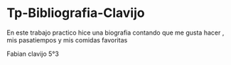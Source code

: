 # Tp-Bibliografia-Clavijo
En este trabajo practico hice una biografia contando que me gusta hacer , mis pasatiempos y mis comidas favoritas

Fabian clavijo 5°3  